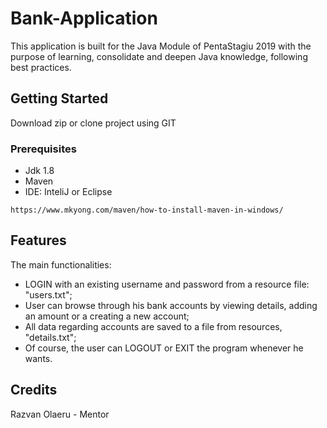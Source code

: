 # Bank-Application

This application is built for the Java Module of PentaStagiu 2019 with the purpose of learning, consolidate and deepen Java knowledge, following best practices.

## Getting Started

Download zip or clone project using GIT

### Prerequisites

* Jdk 1.8
* Maven
* IDE: InteliJ or Eclipse

```
https://www.mkyong.com/maven/how-to-install-maven-in-windows/
```

## Features

The main functionalities:
* LOGIN with an existing username and password from a resource file: "users.txt";
* User can browse through his bank accounts by viewing details, adding an amount or a creating a new account;
* All data regarding accounts are saved to a file from resources, "details.txt";
* Of course, the user can LOGOUT or EXIT the program whenever he wants.

## Credits
Razvan Olaeru - Mentor 
